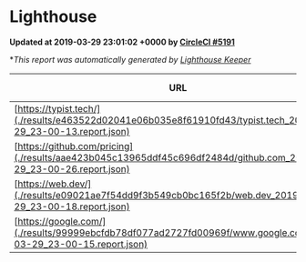 
# Lighthouse

**Updated at 2019-03-29 23:01:02 +0000 by [CircleCI #5191](https://circleci.com/gh/ItinerisLtd/lighthouse-keeper-example/5191)**

**This report was automatically generated by [Lighthouse Keeper](https://github.com/itinerisltd/lighthouse-keeper)*

| URL | Performance | Accessibility | Best Practices | SEO | PWA | Updated At |
| --- | --- | --- | --- | --- | --- | --- |
| [https://typist.tech/](./results/e463522d02041e06b035e8f61910fd43/typist.tech_2019-03-29_23-00-13.report.json) | 1 |  |  |  |  | 2019-03-29T23:00:13.359Z |
| [https://github.com/pricing](./results/aae423b045c13965ddf45c696df2484d/github.com_2019-03-29_23-00-26.report.json) | 0.87 | 0.89 | 0.93 | 0.9 | 0.58 | 2019-03-29T23:00:26.595Z |
| [https://web.dev/](./results/e09021ae7f54dd9f3b549cb0bc165f2b/web.dev_2019-03-29_23-00-18.report.json) | 0.93 | 0.93 | 1 | 0.96 | 1 | 2019-03-29T23:00:18.666Z |
| [https://google.com/](./results/99999ebcfdb78df077ad2727fd00969f/www.google.com_2019-03-29_23-00-15.report.json) | 0.96 | 0.71 | 0.93 | 0.82 | 0.58 | 2019-03-29T23:00:15.889Z |
